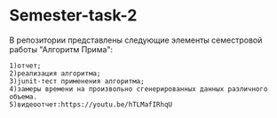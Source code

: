 # Semester-task-2
В репозитории представлены следующие элементы семестровой работы "Алгоритм Прима":
```
1)отчет;
2)реализация алгоритма;
3)junit-тест применения алгоритма;
4)замеры времени на произвольно сгенерированных данных различного объема.
5)видеоотчет:https://youtu.be/hTLMafIRhqU
```
